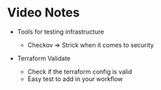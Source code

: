 # Video Notes 

- Tools for testing infrastructure 
    - Checkov => Strick when it comes to security 

- Terraform Validate
    - Check if the terraform config is valid 
    - Easy test to add in your workflow